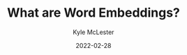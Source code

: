 ---
author: Kyle McLester
date: 2022-02-28
format: hugo
title: What are Word Embeddings?
categories:
    - Word Embeddings
tags:
    - word embeddings
    - word2vec
    - vectorization
summary: 🚧 UNDER CONSTRUCTION - A bried history and explanation of word embeddings, their application, and alternatives
---